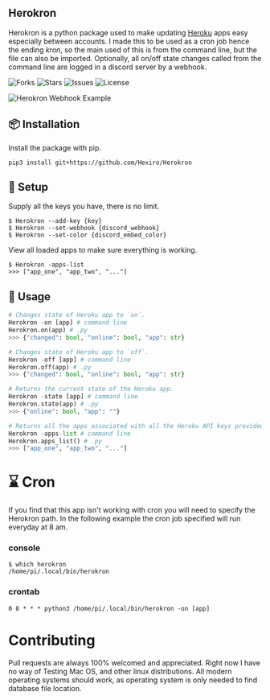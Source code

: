 ## Herokron


Herokron is a python package used to make updating [Heroku](https://heroku.com/) apps easy especially between accounts. I made this to be used as a cron job hence the ending *kron*, so the main used of this is from the command line, but the file can also be imported. Optionally, all on/off state changes called from the command line are logged in a discord server by a webhook.

![Forks](https://img.shields.io/github/forks/Hexiro/Herokron)
![Stars](https://img.shields.io/github/stars/Hexiro/Herokron)
![Issues](https://img.shields.io/github/issues/Hexiro/Herokron)
![License](https://img.shields.io/github/license/Hexiro/Herokron)

![Herokron Webhook Example](https://i.imgur.com/o8Tmdxh.png)


## 📦 Installation

Install the package with pip.

```
pip3 install git+https://github.com/Hexiro/Herokron
```


## 💾 Setup

Supply all the keys you have, there is no limit.
```console
$ Herokron --add-key {key} 
$ Herokron --set-webhook {discord_webhook}
$ Herokron --set-color {discord_embed_color}
```
View all loaded apps to make sure everything is working.
```console
$ Herokron -apps-list
>>> ["app_one", "app_two", "..."]
```

## 📝 Usage
```python
# Changes state of Heroku app to `on`.
Herokron -on [app] # command line
Herokron.on(app) # .py
>>> {"changed": bool, "online": bool, "app": str}
```
```Python
# Changes state of Heroku app to `off`.
Herokron -off [app] # command line
Herokron.off(app) # .py
>>> {"changed": bool, "online": bool, "app": str}
```
```Python
# Returns the current state of the Heroku app.
Herokron -state [app] # command line
Herokron.state(app) # .py
>>> {"online": bool, "app": ""}
```
```Python
# Returns all the apps associated with all the Heroku API keys provided.
Herokron -apps-list # command line
Herokron.apps_list() # .py
>>> ["app_one", "app_two", "..."]
```

# ⌛ Cron
If you find that this app isn't working with cron you will need to specify the Herokron path. In the following example the cron job specified will run everyday at 8 am.

### console
```
$ which herokron
/home/pi/.local/bin/herokron
```
### crontab
```
0 8 * * * python3 /home/pi/.local/bin/herokron -on [app]
```


# Contributing
Pull requests are always 100% welcomed and appreciated. Right now I have no way of Testing Mac OS, and other linux distributions. All modern operating systems should work, as operating system is only needed to find database file location. 